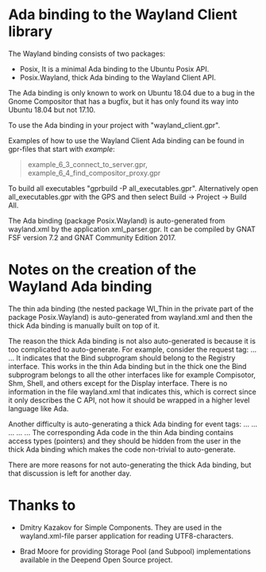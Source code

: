 # Ada binding to the Wayland Client library
The Wayland binding consists of two packages:
- Posix, It is a minimal Ada binding to the Ubuntu Posix API.
- Posix.Wayland, thick Ada binding to the Wayland Client API.

The Ada binding is only known to work on Ubuntu 18.04 due to a bug
in the Gnome Compositor that has a bugfix, but it has only found its way
into Ubuntu 18.04 but not 17.10.

To use the Ada binding in your project with "wayland_client.gpr".

Examples of how to use the Wayland Client Ada binding can be found in gpr-files that start with _example_:
> example_6_3_connect_to_server.gpr,
example_6_4_find_compositor_proxy.gpr

To build all executables "gprbuild -P all_executables.gpr".
Alternatively open all_executables.gpr with the GPS and then select Build -> Project -> Build All.

The Ada binding (package Posix.Wayland) is auto-generated from wayland.xml
by the application xml_parser.gpr.
It can be compiled by GNAT FSF version 7.2 and GNAT Community Edition 2017.



# Notes on the creation of the Wayland Ada binding

The thin ada binding (the nested package Wl_Thin in the private part of
the package Posix.Wayland) is auto-generated from wayland.xml and
then the thick Ada binding is manually built on top of it.

The reason the thick Ada binding is not also auto-generated is because it is
too complicated to auto-generate. For example, consider the request tag:
<interface name="wl_registry" version="1">
  ...
  <request name="bind">
  ...
</interface>
It indicates that the Bind subprogram should belong to the Registry interface.
This works in the thin Ada binding but in the thick one the Bind subprogram
belongs to all the other interfaces like for example Compisotor, Shm, Shell,
and others except for the Display interface.
There is no information in the file wayland.xml that indicates this, which is
correct since it only describes the C API, not how it should be wrapped
in a higher level language like Ada.

Another difficulty is auto-generating a thick Ada binding for event tags:
<interface name="wl_registry" version="1">
  ...
  <event name="global"> ... </event>
    ...
  <event name="global_remove"> ... </event>
  ...
</interface>
The corresponding Ada code in the thin Ada binding
contains access types (pointers) and
they should be hidden from the user in the thick Ada binding which makes
the code non-trivial to auto-generate.

There are more reasons for not auto-generating the thick Ada binding, but that
discussion is left for another day.

# Thanks to
- Dmitry Kazakov for Simple Components. They are used in the wayland.xml-file parser application for reading UTF8-characters.

- Brad Moore for providing Storage Pool (and Subpool) implementations available in the Deepend Open Source project.
